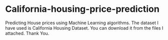 # California-housing-price-prediction
Predicting House prices using Machine Learning algorithms.
The dataset I have used is California Housing Dataset.
You can download it from the files I attached.
Thank You.
